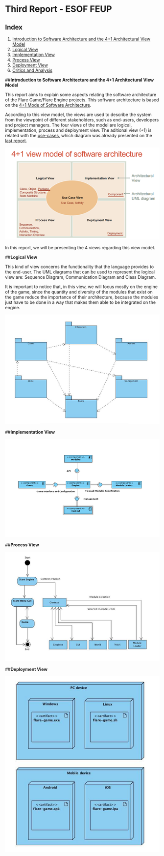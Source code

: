 # Third Report - ESOF FEUP

## Index
1. [Introduction to Software Architecture and the 4+1 Architectural View Model](#intro)
2. [Logical View](#log)
3. [Implementation View](#imp)
4. [Process View](#pro)
5. [Deployment View](#dep)
6. [Critics and Analysis](#crit)

##**Introduction to Software Architecture and the 4+1 Architectural View Model** <a name ="intro"></a>

This report aims to explain some aspects relating the software architecture of the Flare Game/Flare Engine projects. This software architecture is based on the [4+1 Mode of Software Architecture](http://cic.puj.edu.co/wiki/lib/exe/fetch.php?media=materias:mazeiar-kruchten-4_1.pdf).

According to this view model, the views are used to describe the system from the viewpoint of different stakeholders, such as end-users, developers and project managers. The four views of the model are logical, implementation, process and deployment view. The aditional view (+1) is related with the [use-cases](https://github.com/Francisca96/flare-game/blob/master/ESOF_docs/res/use_case.PNG), which diagram was already presented on the [last report](https://github.com/Francisca96/flare-game/blob/master/ESOF_docs/2nd_Assignment.md).

![Image](https://github.com/Francisca96/flare-game/blob/master/ESOF_docs/res/4%2B1model.png)

In this report, we will be presenting the 4 views regarding this view model.



##**Logical View** <a name ="log"></a>

This kind of view concerns the functionality that the language provides to the end-user. The UML diagrams that can be used to represent the logical view are: Sequence Diagram, Communication Diagram and Class Diagram.

It is important to notice that, in this view, we will focus mostly on the engine of the game, since the quantity and diversity of the modules that exist on the game reduce the importance of their architecture, because the modules just have to be done in a way that makes them able to be integrated on the engine.

![Image](https://github.com/Francisca96/flare-game/blob/master/ESOF_docs/res/logical_view.png)



##**Implementation View** <a name ="imp"></a>

![Image](https://github.com/Francisca96/flare-game/blob/master/ESOF_docs/res/implementation_view.png)



##**Process View** <a name ="pro"></a>

![Image](https://github.com/Francisca96/flare-game/blob/master/ESOF_docs/res/process_view.png)



##**Deployment View** <a name ="dep"></a>

![Image](https://github.com/Francisca96/flare-game/blob/master/ESOF_docs/res/deployment_view.jpg)
